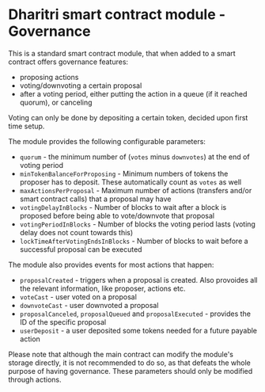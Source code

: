 # Dharitri smart contract module - Governance

This is a standard smart contract module, that when added to a smart contract offers governance features:
- proposing actions
- voting/downvoting a certain proposal
- after a voting period, either putting the action in a queue (if it reached quorum), or canceling

Voting can only be done by depositing a certain token, decided upon first time setup.  

The module provides the following configurable parameters:  
- `quorum` - the minimum number of (`votes` minus `downvotes`) at the end of voting period  
- `minTokenBalanceForProposing` - Minimum numbers of tokens the proposer has to deposit. These automatically count as `votes` as well  
- `maxActionsPerProposal` - Maximum number of actions (transfers and/or smart contract calls) that a proposal may have  
- `votingDelayInBlocks` - Number of blocks to wait after a block is proposed before being able to vote/downvote that proposal
- `votingPeriodInBlocks` - Number of blocks the voting period lasts (voting delay does not count towards this)  
- `lockTimeAfterVotingEndsInBlocks` - Number of blocks to wait before a successful proposal can be executed  

The module also provides events for most actions that happen: 
- `proposalCreated` - triggers when a proposal is created. Also provoides all the relevant information, like proposer, actions etc.  
- `voteCast` - user voted on a proposal  
- `downvoteCast` - user downvoted a proposal  
- `proposalCanceled`, `proposalQueued` and `proposalExecuted` - provides the ID of the specific proposal  
- `userDeposit` - a user deposited some tokens needed for a future payable action  

Please note that although the main contract can modify the module's storage directly, it is not recommended to do so, as that defeats the whole purpose of having governance. These parameters should only be modified through actions.
